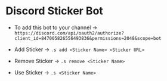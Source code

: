 # Discord Sticker Bot

- To add this bot to your channel -> `https://discord.com/api/oauth2/authorize?client_id=847005826556493836&permissions=2048&scope=bot`

- Add Sticker -> `.s add <Sticker Name> <Sticker URL>`

- Remove Sticker -> `.s remove <Sticker Name>`

- Use Sticker -> `.s <Sticker Name>`
